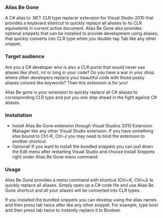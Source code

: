 ### Alias Be Gone
A C# alias to .NET CLR type replacer extension for Visual Studio 2010 that provides a keyboard shortcut to quickly replace all aliases to its CLR equivalents in current active document. Alias Be Gone also provides optional snippets that can be installed to provide development using aliases, that quickly converts into CLR type when you double-tap Tab like any other snippet. 

### Target audience
Are you a C# developer who is also a CLR purist that would never use aliases like short, int or long in your code? Do you have a war in your shop where other developers replace your beautiful code with those pesky aliases colored like keywords? Then this extension is for you!

Alias Be gone is your extension to quickly replace all C# aliases to corresponding CLR type and put you one step ahead in the fight against C# aliases. 

### Installation
* Install Alias Be Gone extension through Visual Studios 2010 Extension Manager like any other Visual Studio extension. If you have something else bound to Ctrl-K, Ctrl-J you may need to bind the extension to another shortcut.
* Optional! If you want to install the bundled snippets you can pull down the Edit menu after restarting Visual Studio and choose Install Snippets right under Alias Be Gone menu command.

### Usage

Alias Be Gone provides a menu command with shortcut (Ctrl+K, Ctrl+J) to quickly replace all aliases. Simply open up a C# code file and use Alias Be Gone shortcut and all your aliases will be converted into CLR types.

If you installed the bundled snippets you can develop using the alias names and then press tab twice after like any other snippet. For example, type bool and then press tab twice to instantly replace it to Boolean
